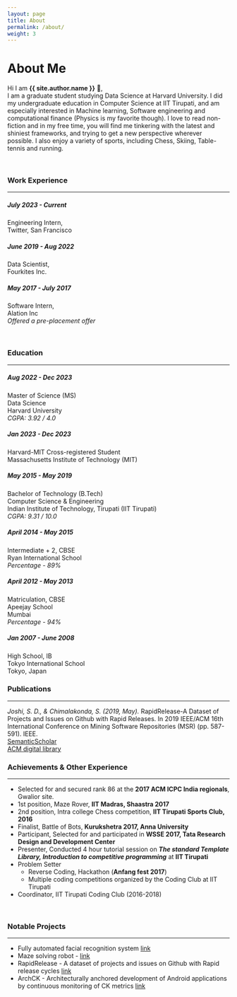 ```yaml
---
layout: page
title: About
permalink: /about/
weight: 3
---
```


# **About Me**

Hi I am **{{ site.author.name }}** :wave:,<br>
I am a graduate student studying Data Science at Harvard University. I did my undergraduate education in Computer Science at IIT Tirupati, and am especially interested in Machine learning, Software engineering and computational finance (Physics is my favorite though).  I love to read non-fiction and in my free time, you will find me tinkering with the latest and shiniest frameworks, and trying to get a new perspective wherever possible. I also enjoy a variety of sports, including Chess, Skiing, Table-tennis and running.

<br>

### Work Experience
--------------------
<!--
<div class="row">
{% include about/skills.html title="Programming Skills" source=site.data.programming-skills %}
{% include about/skills.html title="Other Skills" source=site.data.other-skills %}
</div>

<div class="row">
{% include about/timeline.html %}
</div>
-->

##### July 2023 - Current 
Engineering Intern, <br>
Twitter, San Francisco <br>

##### June 2019 - Aug 2022
Data Scientist, <br>
Fourkites Inc. <br>

##### May 2017 - July 2017
Software Intern, <br>
Alation Inc <br>
*Offered a pre-placement offer*


<br>

### Education
---------------------

##### Aug 2022 - Dec 2023
Master of Science (MS) <br>
Data Science <br>
Harvard University <br>
*CGPA: 3.92 / 4.0* <br>

##### Jan 2023 - Dec 2023
Harvard-MIT Cross-registered Student <br>
Massachusetts Institute of Technology (MIT) <br>


##### May 2015 - May 2019
Bachelor of Technology (B.Tech) <br>
Computer Science & Engineering <br>
Indian Institute of Technology, Tirupati (IIT Tirupati) <br>
*CGPA: 9.31 / 10.0* <br>

##### April 2014 - May 2015
Intermediate + 2, CBSE<br>
Ryan International School <br>
*Percentage - 89%*

##### April 2012 - May 2013
Matriculation, CBSE <br>
Apeejay School <br>
Mumbai <br>
*Percentage - 94%*

##### Jan 2007 - June 2008
High School, IB <br>
Tokyo International School <br>
Tokyo, Japan
<br>

### Publications
---------------------

*Joshi, S. D., & Chimalakonda, S. (2019, May).* RapidRelease-A Dataset of Projects and Issues on Github with Rapid Releases. In 2019 IEEE/ACM 16th International Conference on Mining Software Repositories (MSR) (pp. 587-591). IEEE. <br>
[SemanticScholar](https://www.semanticscholar.org/paper/RapidRelease-A-Dataset-of-Projects-and-Issues-on-Joshi-Chimalakonda/b1bffb9d54687235b141372b4b94165a48e83bac) <br>
[ACM digital library](https://dl.acm.org/doi/10.1109/MSR.2019.00088) 
<br>

### Achievements & Other Experience 
---------------------

+ Selected for and secured rank 86 at the **2017 ACM ICPC India regionals**, Gwalior site.
+ 1st position, Maze Rover, **IIT Madras, Shaastra 2017**
+ 2nd position, Intra college Chess competition, **IIT Tirupati Sports Club, 2016**
+ Finalist, Battle of Bots, **Kurukshetra 2017, Anna University**
+ Participant, Selected for and participated in **WSSE 2017, Tata Research Design and Development Center**
+ Presenter, Conducted 4 hour tutorial session on ***The standard Template Library, Introduction to competitive programming*** at **IIT Tirupati**
+ Problem Setter
	+ Reverse Coding, Hackathon (**Anfang fest 2017**)
	+ Multiple coding competitions organized by the Coding Club at IIT Tirupati
+ Coordinator, IIT Tirupati Coding Club (2016-2018)
<br>

### Notable Projects
---------------------

+ Fully automated facial recognition system [link](/projects/1-facial-recognition)
+ Maze solving robot - [link](/projects/2-maze-solving-robot)
+ RapidRelease - A dataset of projects and issues on Github with Rapid release cycles [link](/projects/3-rapidrelease)
+ ArchCK - Architecturally anchored development of Android applications by continuous monitoring of CK metrics [link](/projects/4-archck)
<br>
 

